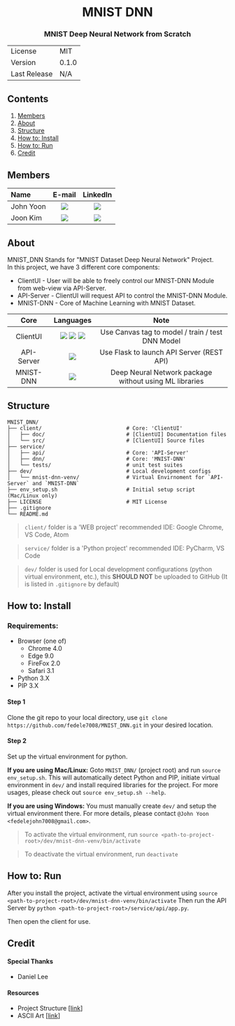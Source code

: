 <p align="center">
  <H1 align="center">MNIST DNN</H1>
  <H3 align="center">MNIST Deep Neural Network from Scratch</H3>
  <table align="center">
    <tbody>
      <tr>
        <td>License</th>
        <td>MIT</th>
      </tr>
      <tr>
        <td>Version</td>
        <td>0.1.0</td>
      </tr>
      <tr>
        <td>Last Release</td>
        <td>N/A</td>
      </tr>
    </tbody>
  </table>
</p>

## Contents
1. <a href="#members">Members</a>
2. <a href="#about">About</a>
3. <a href="#structure">Structure</a>
4. <a href="#install">How to: Install</a>
5. <a href="#run">How to: Run</a>
6. <a href="#credit">Credit</a>

## <div id="members">Members</div>
| Name | E-mail | LinkedIn |
| :--- | :---: | :---: |
| John Yoon | <a href="mailto:fedelejohn7008@gmail.com" target="_blank"><img src="https://img.shields.io/badge/Email-fedelejohn7008@gmail.com-FFFFFF?style=flat&logo=Gmail&logoColor=EA4335"/></a> | <a href="https://www.linkedin.com/in/john-yoon-33b8771a8/" target="_blank"><img src="https://img.shields.io/badge/LinkedIn-John Yoon-FFFFFF?style=flat&logo=LinkedIn&logoColor=0A66C2"/></a> |
| Joon Kim | <a href="mailto:kimsjoon14@gmail.com" target="_blank"><img src="https://img.shields.io/badge/Email-kimsjoon14@gmail.com-FFFFFF?style=flat&logo=Gmail&logoColor=EA4335"/></a> | <a href="https://www.linkedin.com/in/joonkim14/" target="_blank"><img src="https://img.shields.io/badge/LinkedIn-Joon Kim-FFFFFF?style=flat&logo=LinkedIn&logoColor=0A66C2"/></a> |

## <div id="about">About</div>
MNIST_DNN Stands for "MNIST Dataset Deep Neural Network" Project. \
In this project, we have 3 different core components: 
* ClientUI - User will be able to freely control our MNIST-DNN Module from web-view via API-Server.
* API-Server - ClientUI will request API to control the MNIST-DNN Module.
* MNIST-DNN - Core of Machine Learning with MNIST Dataset.

| Core | Languages | Note |
| :---: | :---: | :---: |
| ClientUI   | <img src="https://img.shields.io/badge/HTML-E34F26?style=flat&logo=HTML5&logoColor=FFFFFF"/> <img src="https://img.shields.io/badge/CSS-1572B6?style=flat&logo=CSS3&logoColor=FFFFFF"/> <img src="https://img.shields.io/badge/JavaScript-F7DF1E?style=flat&logo=JavaScript&logoColor=FFFFFF"/>  | Use Canvas tag to model / train / test DNN Model |
| API-Server | <img src="https://img.shields.io/badge/PYTHON-3776AB?style=flat&logo=Python&logoColor=FFFFFF"/> | Use Flask to launch API Server (REST API) |
| MNIST-DNN | <img src="https://img.shields.io/badge/PYTHON-3776AB?style=flat&logo=Python&logoColor=FFFFFF"/> | Deep Neural Network package without using ML libraries | 

## <div id="structure">Structure<div>
```
MNIST_DNN/
├── client/                           # Core: 'ClientUI'
│   ├── doc/                          # [ClientUI] Documentation files
│   └── src/                          # [ClientUI] Source files
├── service/
│   ├── api/                          # Core: 'API-Server'
│   ├── dnn/                          # Core: 'MNIST-DNN'
│   └── tests/                        # unit test suites
├── dev/                              # Local development configs
│   └── mnist-dnn-venv/               # Virtual Envirnoment for `API-Server` and `MNIST-DNN`
├── env_setup.sh                      # Initial setup script (Mac/Linux only)
├── LICENSE                           # MIT License
├── .gitignore
└── README.md
```

> `client/` folder is a 'WEB project' recommended IDE: Google Chrome, VS Code, Atom

> `service/` folder is a 'Python project' recommended IDE: PyCharm, VS Code

> `dev/` folder is used for Local development configurations (python virtual environment, etc.), this **SHOULD NOT** be uploaded to GitHub (It is listed in `.gitignore` by default)
## <div id="install">How to: Install<div>
### Requirements:
* Browser (one of)
  * Chrome 4.0
  * Edge 9.0
  * FireFox 2.0
  * Safari 3.1
* Python 3.X
* PIP 3.X

#### Step 1
Clone the git repo to your local directory, use `git clone https://github.com/fedele7008/MNIST_DNN.git` in your desired location.

#### Step 2
Set up the virtual environment for python.

**If you are using Mac/Linux:**
Goto `MNIST_DNN/` (project root) and run `source env_setup.sh`. This will automatically detect Python and PIP, initiate virtual environment in `dev/` and install required libraries for the project. For more usages, please check out `source env_setup.sh --help`.

**If you are using Windows:**
You must manually create `dev/` and setup the virtual environment there. For more details, please contact `@John Yoon <fedelejohn7008@gmail.com>`.

> To activate the virtual environment, run `source <path-to-project-root>/dev/mnist-dnn-venv/bin/activate`

> To deactivate the virtual environment, run `deactivate`

## <div id="run">How to: Run<div>
After you install the project, activate the virtual environment using `source <path-to-project-root>/dev/mnist-dnn-venv/bin/activate`
Then run the API Server by `python <path-to-project-root>/service/api/app.py`.

Then open the client for use.

## <div id="credit">Credit<div>
#### Special Thanks
* Daniel Lee

#### Resources
* Project Structure [[link](https://www.holaxprogramming.com/2017/06/28/python-project-structures/)]
* ASCII Art [[link](http://paulbourke.net/dataformats/asciiart/)]
